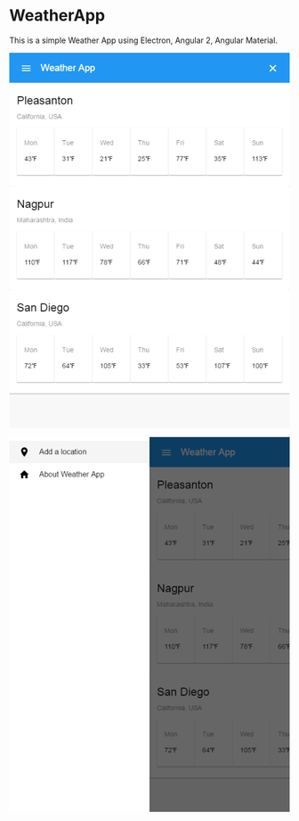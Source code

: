 # WeatherApp

This is a simple Weather App using Electron, Angular 2, Angular Material.

![Weather App](docs/WeatherApp.png)

![Weather App Side Nav](docs/WeatherAppSideNav.png)
